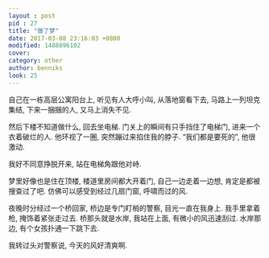 ```yaml
---
layout : post
pid : 27
title: "做了梦"
date: 2017-03-08 23:16:03 +0800
modified: 1488896102
cover: 
category: other
author: benniks
look: 25
---
```

自己在一栋高层公寓阳台上, 听见有人大呼小叫, 从落地窗看下去, 马路上一列坦克集结, 下来一捆捆的人, 又马上消失不见. 

然后下楼不知道做什么, 回去坐电梯. 门关上的瞬间有只手挡住了电梯门, 进来一个衣着破烂的人. 
他环视了一圈, 突然蹦过来掐住我的脖子.
“我们都是要死的”, 他很激动.

我好不同意挣脱开来, 站在电梯角跟他对峙.

梦里好像也是住在顶楼, 楼道里房间都大开着门,  自己一边走着一边想, 肯定是都被搜查过了吧.
仿佛可以感受到经过几扇门窗, 呼啸而过的风.

夜晚时分经过一个桥回家, 桥边是专门盯梢的警察, 目光一直在我身上. 我手里拿着枪, 掩饰着紧张走过去.
桥那头就是水岸, 我站在上面, 有微小的风迅速刮过.
水岸那边, 有个女孩扑通一下跳下去.

我转过头对警察说, 今天的风好清爽啊. 
